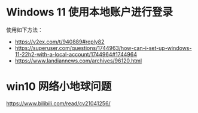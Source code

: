 # Windows 11 使用本地账户进行登录


使用如下方法：

- https://v2ex.com/t/940889#reply82
- https://superuser.com/questions/1744963/how-can-i-set-up-windows-11-22h2-with-a-local-account/1744964#1744964
- https://www.landiannews.com/archives/96120.html


# win10 网络小地球问题

https://www.bilibili.com/read/cv21041256/